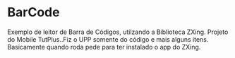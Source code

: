 BarCode
=======

Exemplo de leitor de Barra de Códigos, utilzando a Biblioteca ZXing. Projeto do Mobile TutPlus..Fiz o UPP somente do código
e mais alguns itens. Basicamente quando roda pede para ter instalado o app do ZXing. 

